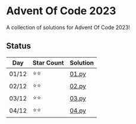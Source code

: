# Advent Of Code 2023

A collection of solutions for Advent Of Code 2023!

## Status

| Day   | Star Count | Solution                 |
| ----- | ---------- | ------------------------ |
| 01/12 | ⭐⭐        | [01.py](solutions/01.py) |
| 02/12 | ⭐⭐        | [02.py](solutions/02.py) | 
| 03/12 | ⭐⭐        | [03.py](solutions/03.py) |
| 04/12 | ⭐⭐        | [04.py](solutions/04.py) |
